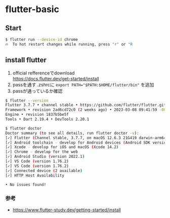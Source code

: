 # flutter-basic

## Start

```bash
$ flutter run --device-id chrome
🔥  To hot restart changes while running, press "r" or "R
```

## install flutter

1. official refferenceでdownload  
<https://docs.flutter.dev/get-started/install>
2. passを通す
.zshrcに `export PATH="$PATH:$HOME/flutter/bin"` を追加
3. passが通っているか確認

```bash
$ flutter --version
Flutter 3.7.7 • channel stable • https://github.com/flutter/flutter.git
Framework • revision 2ad6cd72c0 (2 weeks ago) • 2023-03-08 09:41:59 -0800
Engine • revision 1837b5be5f
Tools • Dart 2.19.4 • DevTools 2.20.1

$ flutter doctor
Doctor summary (to see all details, run flutter doctor -v):
[✓] Flutter (Channel stable, 3.7.7, on macOS 12.6.3 21G419 darwin-arm64, locale ja-JP)
[✓] Android toolchain - develop for Android devices (Android SDK version 33.0.2)
[✓] Xcode - develop for iOS and macOS (Xcode 14.2)
[✓] Chrome - develop for the web
[✓] Android Studio (version 2022.1)
[✓] VS Code (version 1.76.2)
[✓] VS Code (version 1.76.2)
[✓] Connected device (2 available)
[✓] HTTP Host Availability

• No issues found!
```

### 参考

- <https://www.flutter-study.dev/getting-started/install>
